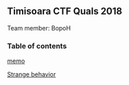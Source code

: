 ## Timisoara CTF Quals 2018
Team member: BopoH

### Table of contents
[memo](https://github.com/UCHH57/ctf/tree/master/Timisoara-CTF-Quals-2018/memo)

[Strange behavior](https://github.com/UCHH57/ctf/tree/master/Timisoara-CTF-Quals-2018/Strange-behavior)
